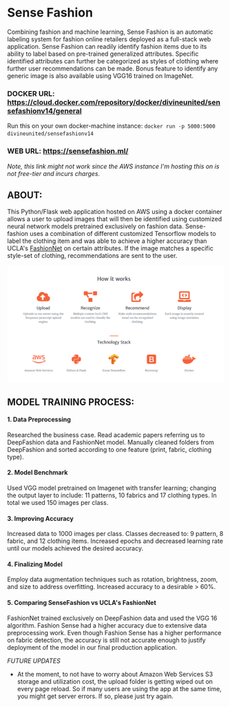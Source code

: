 # Sense Fashion

Combining fashion and machine learning, Sense Fashion is an automatic labeling system for fashion online retailers deployed as a full-stack web application. Sense Fashion can readily identify fashion items due to its ability to label based on pre-trained generalized attributes. Specific identified attributes can further be categorized as styles of clothing where further user recommendations can be made. Bonus feature to identify any generic image is also available using VGG16 trained on ImageNet.

### DOCKER URL: https://cloud.docker.com/repository/docker/divineunited/sensefashionv14/general

Run this on your own docker-machine instance: `docker run -p 5000:5000 divineunited/sensefashionv14`

### WEB URL: https://sensefashion.ml/

*Note, this link might not work since the AWS instance I'm hosting this on is not free-tier and incurs charges.*


## ABOUT:

This Python/Flask web application hosted on AWS using a docker container allows a user to upload images that will then be identified using customized neural network models pretrained exclusively on fashion data. Sense-fashion uses a combination of different customized Tensorflow models to label the clothing item and was able to achieve a higher accuracy than UCLA's [FashionNet](https://www.groundai.com/project/fashionnet-personalized-outfit-recommendation-with-deep-neural-network/1) on certain attributes. If the image matches a specific style-set of clothing, recommendations are sent to the user.

<img src="static/img/howitworks_sensefashion.png" alt="howitworks" style="width: 1500px;"/>


## MODEL TRAINING PROCESS:

#### 1. Data Preprocessing

Researched the business case. Read academic papers referring us to DeepFashion data and FashionNet model. Manually cleaned folders from DeepFashion and sorted according to one feature (print, fabric, clothing type).

#### 2. Model Benchmark

Used VGG model pretrained on Imagenet with transfer learning; changing the output layer to include: 11 patterns, 10 fabrics and  17 clothing types. In total we used 150 images per class. 

#### 3. Improving Accuracy

Increased data to 1000 images per class. Classes decreased to: 9 pattern, 8 fabric, and 12 clothing items. Increased epochs and decreased learning rate until our models achieved the desired accuracy.

#### 4. Finalizing Model

Employ data augmentation techniques such as rotation, brightness, zoom, and size to address overfitting.  Increased accuracy to a desirable > 60%. 

#### 5. Comparing SenseFashion vs UCLA's FashionNet

FashionNet trained exclusively on DeepFashion data and used the VGG 16 algorithm. Fashion Sense had a higher accuracy due to extensive data preprocessing work. Even though Fashion Sense has a higher performance on fabric detection, the accuracy is still not accurate enough to justify deployment of the model in our final production application.



*FUTURE UPDATES*
- At the moment, to not have to worry about Amazon Web Services S3 storage and utilization cost, the upload folder is getting wiped out on every page reload. So if many users are using the app at the same time, you might get server errors. If so, please just try again. 